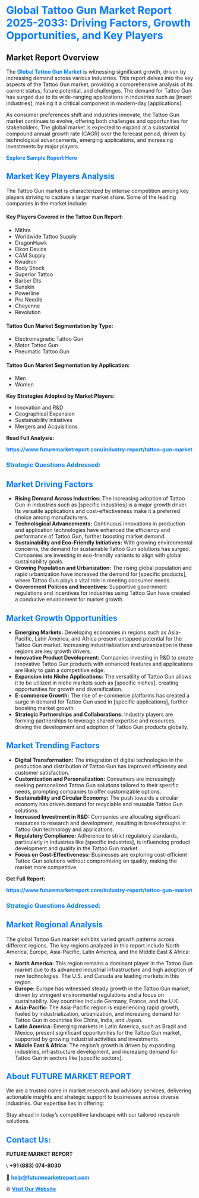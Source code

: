 <h1 style="color: #007BFF;">Global Tattoo Gun Market Report 2025-2033: Driving Factors, Growth Opportunities, and Key Players</h1>

<section id="overview">
<h2>Market Report Overview</h2>
<p>The <a href="https://www.futuremarketreport.com/industry-report/tattoo-gun-market" style="color: #007BFF; text-decoration: none;"><strong>Global Tattoo Gun Market</strong></a> is witnessing significant growth, driven by increasing demand across various industries. This report delves into the key aspects of the Tattoo Gun market, providing a comprehensive analysis of its current status, future potential, and challenges. The demand for Tattoo Gun has surged due to its wide-ranging applications in industries such as [insert industries], making it a critical component in modern-day [applications].</p>
<p>As consumer preferences shift and industries innovate, the Tattoo Gun market continues to evolve, offering both challenges and opportunities for stakeholders. The global market is expected to expand at a substantial compound annual growth rate (CAGR) over the forecast period, driven by technological advancements, emerging applications, and increasing investments by major players.</p>
</section>

<section id="overview">
<p><a href="https://www.futuremarketreport.com/request-sample/reportId=53295" style="color: #007BFF; text-decoration: none;"><strong>Explore Sample Report Here</strong></a></p>
</section>

<section id="key-players">
<h2 style="color: #007BFF;">Market Key Players Analysis</h2>
<p>The Tattoo Gun market is characterized by intense competition among key players striving to capture a larger market share. Some of the leading companies in the market include:</p>
<h4>Key Players Covered in the Tattoo Gun Report:</h4>
<ul><li>Mithra</li><li>Worldwide Tattoo Supply</li><li>DragonHawk</li><li>Eikon Device</li><li>CAM Supply</li><li>Kwadron</li><li>Body Shock</li><li>Superior Tattoo</li><li>Barber Dts</li><li>Sunskin</li><li>Powerline</li><li>Pro Needle</li><li>Cheyenne</li><li>Revolution</li></ul>
<h4>Tattoo Gun Market Segmentation by Type:</h4>
<ul><li>Electromagnetic Tattoo Gun</li><li>Motor Tattoo Gun</li><li>Pneumatic Tattoo Gun</li></ul>

<h4>Tattoo Gun Market Segmentation by Application:</h4>
<ul><li>Men</li><li>Women</li></ul>
<p><strong>Key Strategies Adopted by Market Players:</strong></p>
<ul>
<li>Innovation and R&D</li>
<li>Geographical Expansion</li>
<li>Sustainability Initiatives</li>
<li>Mergers and Acquisitions</li>
</ul>
</section>

<section>
<p><strong>Read Full Analysis: </strong></p><a href="https://www.futuremarketreport.com/industry-report/tattoo-gun-market" style="color: #007BFF; text-decoration: none;"><strong>https://www.futuremarketreport.com/industry-report/tattoo-gun-market</strong></a>
<h3 style="color: #007BFF;">Strategic Questions Addressed:</h3>
</section>

<section id="driving-factors">
<h2 style="color: #007BFF;">Market Driving Factors</h2>
<ul>
<li><strong>Rising Demand Across Industries:</strong> The increasing adoption of Tattoo Gun in industries such as [specific industries] is a major growth driver. Its versatile applications and cost-effectiveness make it a preferred choice among manufacturers.</li>
<li><strong>Technological Advancements:</strong> Continuous innovations in production and application technologies have enhanced the efficiency and performance of Tattoo Gun, further boosting market demand.</li>
<li><strong>Sustainability and Eco-Friendly Initiatives:</strong> With growing environmental concerns, the demand for sustainable Tattoo Gun solutions has surged. Companies are investing in eco-friendly variants to align with global sustainability goals.</li>
<li><strong>Growing Population and Urbanization:</strong> The rising global population and rapid urbanization have increased the demand for [specific products], where Tattoo Gun plays a vital role in meeting consumer needs.</li>
<li><strong>Government Policies and Incentives:</strong> Supportive government regulations and incentives for industries using Tattoo Gun have created a conducive environment for market growth.</li>
</ul>
</section>

<section id="growth-opportunities">
<h2 style="color: #007BFF;">Market Growth Opportunities</h2>
<ul>
<li><strong>Emerging Markets:</strong> Developing economies in regions such as Asia-Pacific, Latin America, and Africa present untapped potential for the Tattoo Gun market. Increasing industrialization and urbanization in these regions are key growth drivers.</li>
<li><strong>Innovative Product Development:</strong> Companies investing in R&D to create innovative Tattoo Gun products with enhanced features and applications are likely to gain a competitive edge.</li>
<li><strong>Expansion into Niche Applications:</strong> The versatility of Tattoo Gun allows it to be utilized in niche markets such as [specific niches], creating opportunities for growth and diversification.</li>
<li><strong>E-commerce Growth:</strong> The rise of e-commerce platforms has created a surge in demand for Tattoo Gun used in [specific applications], further boosting market growth.</li>
<li><strong>Strategic Partnerships and Collaborations:</strong> Industry players are forming partnerships to leverage shared expertise and resources, driving the development and adoption of Tattoo Gun products globally.</li>
</ul>
</section>

<section id="trending-factors">
<h2 style="color: #007BFF;">Market Trending Factors</h2>
<ul>
<li><strong>Digital Transformation:</strong> The integration of digital technologies in the production and distribution of Tattoo Gun has improved efficiency and customer satisfaction.</li>
<li><strong>Customization and Personalization:</strong> Consumers are increasingly seeking personalized Tattoo Gun solutions tailored to their specific needs, prompting companies to offer customizable options.</li>
<li><strong>Sustainability and Circular Economy:</strong> The push towards a circular economy has driven demand for recyclable and reusable Tattoo Gun solutions.</li>
<li><strong>Increased Investment in R&D:</strong> Companies are allocating significant resources to research and development, resulting in breakthroughs in Tattoo Gun technology and applications.</li>
<li><strong>Regulatory Compliance:</strong> Adherence to strict regulatory standards, particularly in industries like [specific industries], is influencing product development and quality in the Tattoo Gun market.</li>
<li><strong>Focus on Cost-Effectiveness:</strong> Businesses are exploring cost-efficient Tattoo Gun solutions without compromising on quality, making the market more competitive.</li>
</ul>
</section>

<section>
<p><strong>Get Full Report: </strong></p><a href="https://www.futuremarketreport.com/industry-report/tattoo-gun-market" style="color: #007BFF; text-decoration: none;"><strong>https://www.futuremarketreport.com/industry-report/tattoo-gun-market</strong></a>
<h3 style="color: #007BFF;">Strategic Questions Addressed:</h3>
</section>


<section id="regional-analysis">
<h2 style="color: #007BFF;">Market Regional Analysis</h2>
<p>The global Tattoo Gun market exhibits varied growth patterns across different regions. The key regions analyzed in this report include North America, Europe, Asia-Pacific, Latin America, and the Middle East & Africa:</p>
<ul>
<li><strong>North America:</strong> This region remains a dominant player in the Tattoo Gun market due to its advanced industrial infrastructure and high adoption of new technologies. The U.S. and Canada are leading markets in this region.</li>
<li><strong>Europe:</strong> Europe has witnessed steady growth in the Tattoo Gun market, driven by stringent environmental regulations and a focus on sustainability. Key countries include Germany, France, and the U.K.</li>
<li><strong>Asia-Pacific:</strong> The Asia-Pacific region is experiencing rapid growth, fueled by industrialization, urbanization, and increasing demand for Tattoo Gun in countries like China, India, and Japan.</li>
<li><strong>Latin America:</strong> Emerging markets in Latin America, such as Brazil and Mexico, present significant opportunities for the Tattoo Gun market, supported by growing industrial activities and investments.</li>
<li><strong>Middle East & Africa:</strong> The region’s growth is driven by expanding industries, infrastructure development, and increasing demand for Tattoo Gun in sectors like [specific sectors].</li>
</ul>
</section>

<footer>
<h2 style="color: #007BFF;">About FUTURE MARKET REPORT</h2>
<p>We are a trusted name in market research and advisory services, delivering actionable insights and strategic support to businesses across diverse industries. Our expertise lies in offering:</p>

<p>Stay ahead in today’s competitive landscape with our tailored research solutions.</p>

<h2 style="color: #007BFF;">Contact Us:</h2>
<p><strong>FUTURE MARKET REPORT</strong></p>
<p>📞 <strong>+91 (883) 074-8030</strong></p>
<p>📧 <strong><a href="mailto:help@futuremarketreport.com" style="color: #007BFF;">help@futuremarketreport.com</a></strong></p>
<p>🌐 <strong><a href="https://www.futuremarketreport.com/" style="color: #007BFF;">Visit Our Website</a></strong></p>
</footer>